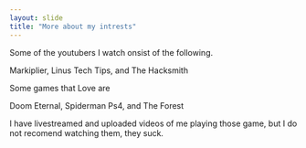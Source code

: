 ```yaml
---
layout: slide
title: "More about my intrests"
---
```

Some of the youtubers I watch onsist of the following.

Markiplier, Linus Tech Tips, and The Hacksmith

Some games that Love are 

Doom Eternal, Spiderman Ps4, and The Forest

I have livestreamed and uploaded videos of me playing those game, but I do not recomend watching them, they suck.

